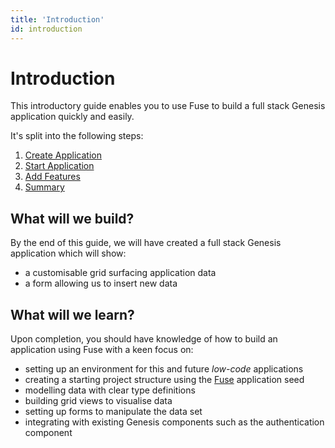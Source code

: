 ```yaml
---
title: 'Introduction'
id: introduction
---
```


# Introduction

This introductory guide enables you to use Fuse to build a full stack Genesis application quickly and easily.

It's split into the following steps:

1. [Create Application](/fuse/quick-start/create-application/)
2. [Start Application](/fuse/quick-start/start-application)
3. [Add Features](/fuse/quick-start/add-features)
4. [Summary](/fuse/quick-start/summary)

## What will we build?

By the end of this guide, we will have created a full stack Genesis application which will show:
- a customisable grid surfacing application data
- a form allowing us to insert new data

## What will we learn?

Upon completion, you should have knowledge of how to build an application using Fuse with a keen focus on:
- setting up an environment for this and future *low-code* applications
- creating a starting project structure using the [Fuse](/fuse) application seed
- modelling data with clear type definitions
- building grid views to visualise data
- setting up forms to manipulate the data set
- integrating with existing Genesis components such as the authentication component 
